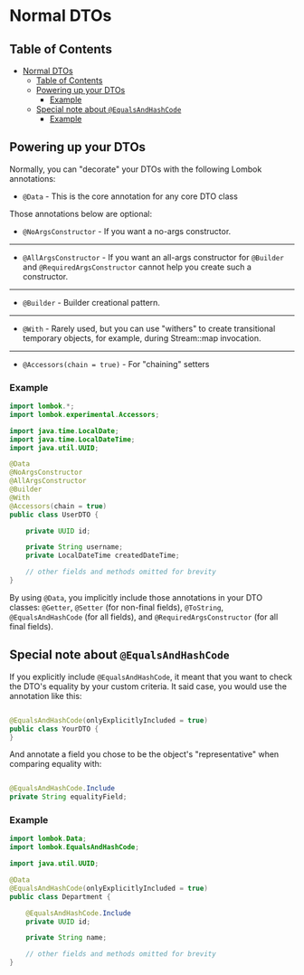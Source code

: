 # Normal DTOs

## Table of Contents

<!-- TOC -->
* [Normal DTOs](#normal-dtos)
  * [Table of Contents](#table-of-contents)
  * [Powering up your DTOs](#powering-up-your-dtos)
    * [Example](#example)
  * [Special note about `@EqualsAndHashCode`](#special-note-about-equalsandhashcode)
    * [Example](#example-1)
<!-- TOC -->

## Powering up your DTOs

Normally, you can "decorate" your DTOs with the following Lombok annotations:

* `@Data` - This is the core annotation for any core DTO class

Those annotations below are optional:

* `@NoArgsConstructor` - If you want a no-args constructor.

---

* `@AllArgsConstructor` - If you want an all-args constructor for `@Builder` and `@RequiredArgsConstructor` cannot help
  you create such a constructor.

---

* `@Builder` - Builder creational pattern.

---

* `@With` - Rarely used, but you can use "withers" to create transitional temporary objects, for example,
  during Stream::map invocation.

---

* `@Accessors(chain = true)` - For "chaining" setters

### Example

```java
import lombok.*;
import lombok.experimental.Accessors;

import java.time.LocalDate;
import java.time.LocalDateTime;
import java.util.UUID;

@Data
@NoArgsConstructor
@AllArgsConstructor
@Builder
@With
@Accessors(chain = true)
public class UserDTO {

    private UUID id;

    private String username;
    private LocalDateTime createdDateTime;

    // other fields and methods omitted for brevity
}
```

By using `@Data`, you implicitly include those annotations in your DTO classes: `@Getter`, `@Setter` (for non-final
fields), `@ToString`, `@EqualsAndHashCode` (for all fields), and `@RequiredArgsConstructor` (for all final fields).

## Special note about `@EqualsAndHashCode`

If you explicitly include `@EqualsAndHashCode`, it meant that you want to check the DTO's equality by your custom
criteria. It said case, you would use the annotation like this:

```java

@EqualsAndHashCode(onlyExplicitlyIncluded = true)
public class YourDTO {
}
```

And annotate a field you chose to be the object's "representative" when comparing equality with:

```java

@EqualsAndHashCode.Include
private String equalityField;
```

### Example

```java
import lombok.Data;
import lombok.EqualsAndHashCode;

import java.util.UUID;

@Data
@EqualsAndHashCode(onlyExplicitlyIncluded = true)
public class Department {

    @EqualsAndHashCode.Include
    private UUID id;

    private String name;

    // other fields and methods omitted for brevity
}
```